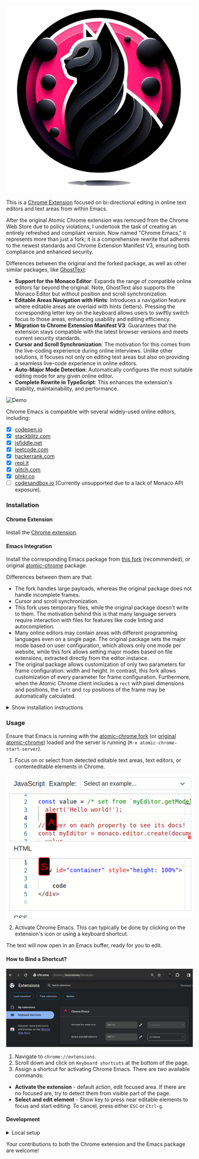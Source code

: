 <div align="center">

![](./app/images/icon.png)

</div>

This is a [Chrome Extension](https://chromewebstore.google.com/detail/chrome-emacs/dabdpcafiblbndpoadckibiaojbdnpjg) focused on bi-directional editing in online text editors and text areas from within Emacs.

After the original Atomic Chrome extension was removed from the Chrome Web Store due to policy violations, I undertook the task of creating an entirely refreshed and compliant version. Now named "Chrome Emacs," it represents more than just a fork; it is a comprehensive rewrite that adheres to the newest standards and Chrome Extension Manifest V3, ensuring both compliance and enhanced security.

Differences between the original and the forked package, as well as other similar packages, like [GhostText](https://github.com/fregante/GhostText/tree/main):

- **Support for the Monaco Editor**: Expands the range of compatible online editors far beyond the original. Note, GhostText also supports the Monaco Editor but without position and scroll synchronization.
- **Editable Areas Navigation with Hints**: Introduces a navigation feature where editable areas are overlaid with hints (letters). Pressing the corresponding letter key on the keyboard allows users to swiftly switch focus to those areas, enhancing usability and editing efficiency.
- **Migration to Chrome Extension Manifest V3**: Guarantees that the extension stays compatible with the latest browser versions and meets current security standards.
- **Cursor and Scroll Synchronization**: The motivation for this comes from the live-coding experience during online interviews. Unlike other solutions, it focuses not only on editing text areas but also on providing a seamless live-code experience in online editors.
- **Auto-Major Mode Detection**: Automatically configures the most suitable editing mode for any given online editor.
- **Complete Rewrite in TypeScript**: This enhances the extension's stability, maintainability, and performance.

![Demo](./chrome-emacs.gif)

Chrome Emacs is compatible with several widely-used online editors, including:

- ☒ [codepen.io](https://codepen.io/)
- ☒ [stackblitz.com](https://stackblitz.com/)
- ☒ [jsfiddle.net](https://jsfiddle.net/)
- ☒ [leetcode.com](https://leetcode.com/)
- ☒ [hackerrank.com](https://www.hackerrank.com/)
- ☒ [repl.it](https://repl.it/)
- ☒ [glitch.com](https://glitch.com/)
- ☒ [plnkr.co](https://plnkr.co/)
- ☐ [codesandbox.io](https://codesandbox.io/) (Currently unsupported due to a lack of Monaco API exposure).

### Installation

#### Chrome Extension

Install the [Chrome extension](https://chromewebstore.google.com/detail/chrome-emacs/dabdpcafiblbndpoadckibiaojbdnpjg).

#### Emacs Integration

Install the corresponding Emacs package from <a target="_blank" href="https://github.com/KarimAziev/atomic-chrome">this fork</a> (recommended), or original <a href="https://github.com/alpha22jp/atomic-chrome" target="_blank">atomic-chrome</a> package.

Differences between them are that:

- The fork handles large payloads, whereas the original package does not handle incomplete frames.
- Cursor and scroll synchronization.
- This fork uses temporary files, while the original package doesn't write to them. The motivation behind this is that many language servers require interaction with files for features like code linting and autocompletion.
- Many online editors may contain areas with different programming languages even on a single page. The original package sets the major mode based on user configuration, which allows only one mode per website, while this fork allows setting major modes based on file extensions, extracted directly from the editor instance.
- The original package allows customization of only two parameters for frame configuration: width and height. In contrast, this fork allows customization of every parameter for frame configuration. Furthermore, when the Atomic Chrome client includes a `rect` with pixel dimensions and positions, the `left` and `top` positions of the frame may be automatically calculated.

<details><summary> Show installation instructions
  </summary>

##### With use-package and straight.el

```emacs-lisp
(use-package atomic-chrome
  :demand t
  :straight (atomic-chrome
             :repo "KarimAziev/atomic-chrome"
             :type git
             :host github)
  :commands (atomic-chrome-start-server)
  :config
  (setq-default atomic-chrome-extension-type-list '(atomic-chrome))
  (atomic-chrome-start-server))
```

##### Manual Installation

Download the source code and place it in your desired directory (e.g., `~/.emacs.d/atomic-chrome/`):

```
git clone https://github.com/KarimAziev/atomic-chrome.git ~/.emacs.d/atomic-chrome/
```

Add the downloaded directory to the load path and require it:

```emacs-lisp
(add-to-list 'load-path "~/.emacs.d/atomic-chrome/")
(require 'atomic-chrome)
```

##### Configure

```emacs-lisp
(setq-default atomic-chrome-extension-type-list '(atomic-chrome))
```

##### Run server

```emacs-lisp
(atomic-chrome-start-server)
```

</details>

### Usage

Ensure that Emacs is running with the [atomic-chrome fork](https://github.com/KarimAziev/atomic-chrome) (or [original atomic-chrome](https://github.com/alpha22jp/atomic-chrome)) loaded and the server is running (`M-x atomic-chrome-start-server`).

1. Focus on or select from detected editable text areas, text editors, or contenteditable elements in Chrome.

![Hints](./hints.png)

2. Activate Chrome Emacs. This can typically be done by clicking on the extension's icon or using a keyboard shortcut.

The text will now open in an Emacs buffer, ready for you to edit.

#### How to Bind a Shortcut?

![Shortcuts](./shortcuts.png)

1. Navigate to `chrome://extensions`.
2. Scroll down and click on `Keyboard shortcuts` at the bottom of the page.
3. Assign a shortcut for activating Chrome Emacs. There are two available commands:

- **Activate the extension** - default action, edit focused area. If there are no focused are, try to detect them from visible part of the page.
- **Select and edit element** - Show key to press near editable elements to focus and start editing. To cancel, press either `ESC` or `Ctrl-g`.

#### Development

<details><summary>Local setup </summary>

1. Clone the repository to your local machine:
   ```
   git clone https://github.com/KarimAziev/chrome-emacs.git
   ```
2. Ensure the correct version of Node.js is installed, as specified in the [.nvmrc](https://github.com/KarimAziev/chrome-emacs/blob/16a754fc24e50034a053b18aaa4e15bbf0cad541/.nvmrc#L1) file. Switch to the correct version with `nvm use`, if using NVM.
3. Install required dependencies:
   ```
   npm install
   ```
4. Build the extension:

- For rebuilding the extension on file save, run:
  ```
  npm run dev
  ```
- For a one-time build:
  ```
  npm run build
  ```

5. Load the built `app` directory into Chrome:
   - Navigate to `chrome://extensions/`
   - Toggle "Developer mode" at the top right.
   - Click "Load unpacked" and select the `app` directory.

</details>

Your contributions to both the Chrome extension and the Emacs package are welcome!
